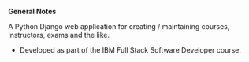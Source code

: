 **General Notes**

A Python Django web application for creating / maintaining courses, instructors, exams and the like.

- Developed as part of the IBM Full Stack Software Developer course.

